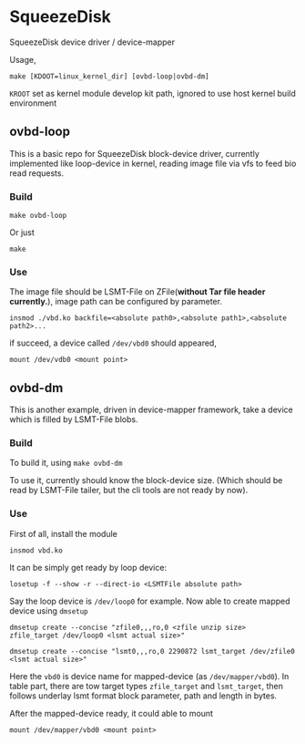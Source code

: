 # SqueezeDisk

SqueezeDisk device driver / device-mapper

Usage,

`make [KDOOT=linux_kernel_dir] [ovbd-loop|ovbd-dm]`

`KROOT` set as kernel module develop kit path, ignored to use host kernel build environment

## ovbd-loop

This is a basic repo for SqueezeDisk block-device driver,
currently implemented like loop-device in kernel, reading image file via vfs to feed bio
read requests.

### Build

`make ovbd-loop`

Or just 

`make`

### Use

The image file should be LSMT-File on ZFile(__without Tar file header currently.__), image path can be configured by parameter.

`insmod ./vbd.ko backfile=<absolute path0>,<absolute path1>,<absolute path2>...`

if succeed, a device called `/dev/vbd0` should appeared, 

`mount /dev/vdb0 <mount point>`

## ovbd-dm

This is another example, driven in device-mapper framework, take a device which is filled by LSMT-File blobs.

### Build

To build it, using
`make ovbd-dm`

To use it, currently should know the block-device size. (Which should be read by LSMT-File tailer, but the cli tools are not ready by now).

### Use

First of all, install the module

`insmod vbd.ko`

It can be simply get ready by loop device:

`losetup -f --show -r --direct-io <LSMTFile absolute path>`

Say the loop device is `/dev/loop0` for example. Now able to create mapped device using `dmsetup`

`dmsetup create --concise "zfile0,,,ro,0 <zfile unzip size> zfile_target /dev/loop0 <lsmt actual size>"`

`dmsetup create --concise "lsmt0,,,ro,0 2290872 lsmt_target /dev/zfile0 <lsmt actual size>"`

Here the `vbd0` is device name for mapped-device (as `/dev/mapper/vbd0`). 
In table part, there are tow target types `zfile_target` and `lsmt_target`, then follows underlay lsmt format block parameter, path and length in bytes.

After the mapped-device ready, it could able to mount

`mount /dev/mapper/vbd0 <mount point>`
